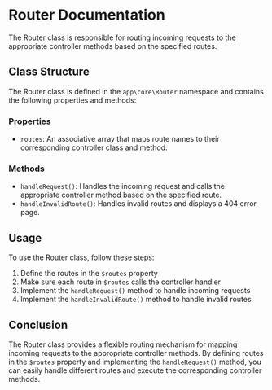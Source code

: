 # Router Documentation

The Router class is responsible for routing incoming requests to the appropriate controller methods based on the specified routes.

## Class Structure

The Router class is defined in the `app\core\Router` namespace and contains the following properties and methods:

### Properties

- `routes`: An associative array that maps route names to their corresponding controller class and method.

### Methods

- `handleRequest()`: Handles the incoming request and calls the appropriate controller method based on the specified route.
- `handleInvalidRoute()`: Handles invalid routes and displays a 404 error page.

## Usage

To use the Router class, follow these steps:

1. Define the routes in the `$routes` property
2. Make sure each route in `$routes` calls the controller handler
3. Implement the `handleRequest()` method to handle incoming requests
4. Implement the `handleInvalidRoute()` method to handle invalid routes


## Conclusion

The Router class provides a flexible routing mechanism for mapping incoming requests to the appropriate controller
methods. By defining routes in the `$routes` property and implementing the `handleRequest()` method,
you can easily handle different routes and execute the corresponding controller methods.